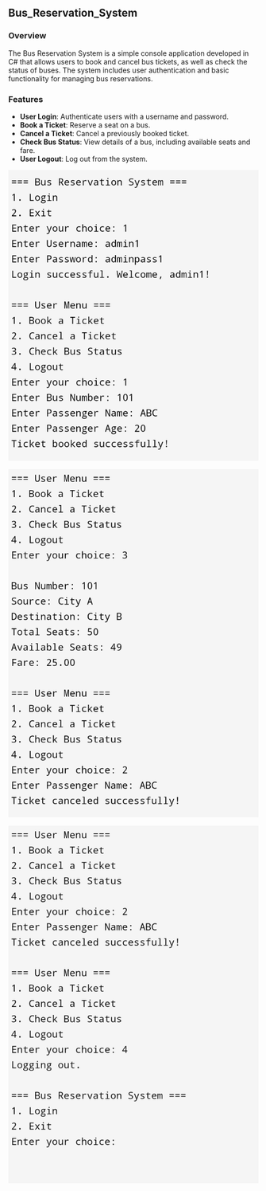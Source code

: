 ## Bus_Reservation_System


### Overview

The Bus Reservation System is a simple console application developed in C# that allows users to book and cancel bus tickets, as well as check the status of buses. The system includes user authentication and basic functionality for managing bus reservations.

### Features

-  **User Login**: Authenticate users with a username and password.
- **Book a Ticket**: Reserve a seat on a bus.
- **Cancel a Ticket**: Cancel a previously booked ticket.
- **Check Bus Status**: View details of a bus, including available seats and fare.
- **User Logout**: Log out from the system.

![Screenshot 1](https://github.com/dipendrad/Bus_Reservation_System/raw/main/Screenshot_20240812-235847.png)

![Screenshot 2](https://github.com/dipendrad/Bus_Reservation_System/raw/main/Screenshot_20240812-235939.png)

![Screenshot 3](https://github.com/dipendrad/Bus_Reservation_System/raw/main/Screenshot_20240813-000002.png)

